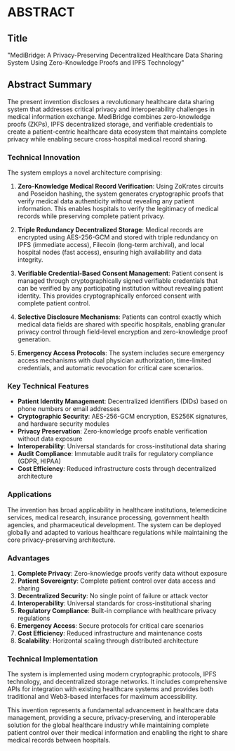 # ABSTRACT

## Title
"MediBridge: A Privacy-Preserving Decentralized Healthcare Data Sharing System Using Zero-Knowledge Proofs and IPFS Technology"

## Abstract Summary

The present invention discloses a revolutionary healthcare data sharing system that addresses critical privacy and interoperability challenges in medical information exchange. MediBridge combines zero-knowledge proofs (ZKPs), IPFS decentralized storage, and verifiable credentials to create a patient-centric healthcare data ecosystem that maintains complete privacy while enabling secure cross-hospital medical record sharing.

### Technical Innovation

The system employs a novel architecture comprising:

1. **Zero-Knowledge Medical Record Verification**: Using ZoKrates circuits and Poseidon hashing, the system generates cryptographic proofs that verify medical data authenticity without revealing any patient information. This enables hospitals to verify the legitimacy of medical records while preserving complete patient privacy.

2. **Triple Redundancy Decentralized Storage**: Medical records are encrypted using AES-256-GCM and stored with triple redundancy on IPFS (immediate access), Filecoin (long-term archival), and local hospital nodes (fast access), ensuring high availability and data integrity.

3. **Verifiable Credential-Based Consent Management**: Patient consent is managed through cryptographically signed verifiable credentials that can be verified by any participating institution without revealing patient identity. This provides cryptographically enforced consent with complete patient control.

4. **Selective Disclosure Mechanisms**: Patients can control exactly which medical data fields are shared with specific hospitals, enabling granular privacy control through field-level encryption and zero-knowledge proof generation.

5. **Emergency Access Protocols**: The system includes secure emergency access mechanisms with dual physician authorization, time-limited credentials, and automatic revocation for critical care scenarios.

### Key Technical Features

- **Patient Identity Management**: Decentralized identifiers (DIDs) based on phone numbers or email addresses
- **Cryptographic Security**: AES-256-GCM encryption, ES256K signatures, and hardware security modules
- **Privacy Preservation**: Zero-knowledge proofs enable verification without data exposure
- **Interoperability**: Universal standards for cross-institutional data sharing
- **Audit Compliance**: Immutable audit trails for regulatory compliance (GDPR, HIPAA)
- **Cost Efficiency**: Reduced infrastructure costs through decentralized architecture

### Applications

The invention has broad applicability in healthcare institutions, telemedicine services, medical research, insurance processing, government health agencies, and pharmaceutical development. The system can be deployed globally and adapted to various healthcare regulations while maintaining the core privacy-preserving architecture.

### Advantages

1. **Complete Privacy**: Zero-knowledge proofs verify data without exposure
2. **Patient Sovereignty**: Complete patient control over data access and sharing
3. **Decentralized Security**: No single point of failure or attack vector
4. **Interoperability**: Universal standards for cross-institutional sharing
5. **Regulatory Compliance**: Built-in compliance with healthcare privacy regulations
6. **Emergency Access**: Secure protocols for critical care scenarios
7. **Cost Efficiency**: Reduced infrastructure and maintenance costs
8. **Scalability**: Horizontal scaling through distributed architecture

### Technical Implementation

The system is implemented using modern cryptographic protocols, IPFS technology, and decentralized storage networks. It includes comprehensive APIs for integration with existing healthcare systems and provides both traditional and Web3-based interfaces for maximum accessibility.

This invention represents a fundamental advancement in healthcare data management, providing a secure, privacy-preserving, and interoperable solution for the global healthcare industry while maintaining complete patient control over their medical information and enabling the right to share medical records between hospitals. 